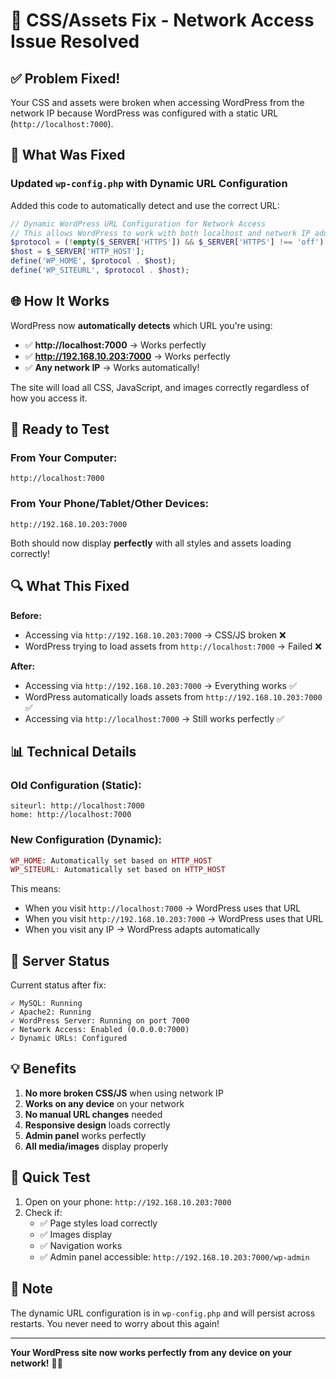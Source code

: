 # 🎨 CSS/Assets Fix - Network Access Issue Resolved

## ✅ Problem Fixed!

Your CSS and assets were broken when accessing WordPress from the network IP because WordPress was configured with a static URL (`http://localhost:7000`).

## 🔧 What Was Fixed

### Updated `wp-config.php` with Dynamic URL Configuration

Added this code to automatically detect and use the correct URL:

```php
// Dynamic WordPress URL Configuration for Network Access
// This allows WordPress to work with both localhost and network IP addresses
$protocol = (!empty($_SERVER['HTTPS']) && $_SERVER['HTTPS'] !== 'off') ? 'https://' : 'http://';
$host = $_SERVER['HTTP_HOST'];
define('WP_HOME', $protocol . $host);
define('WP_SITEURL', $protocol . $host);
```

## 🌐 How It Works

WordPress now **automatically detects** which URL you're using:

- ✅ **http://localhost:7000** → Works perfectly
- ✅ **http://192.168.10.203:7000** → Works perfectly
- ✅ **Any network IP** → Works automatically!

The site will load all CSS, JavaScript, and images correctly regardless of how you access it.

## 🎉 Ready to Test

### From Your Computer:
```
http://localhost:7000
```

### From Your Phone/Tablet/Other Devices:
```
http://192.168.10.203:7000
```

Both should now display **perfectly** with all styles and assets loading correctly!

## 🔍 What This Fixed

**Before:**
- Accessing via `http://192.168.10.203:7000` → CSS/JS broken ❌
- WordPress trying to load assets from `http://localhost:7000` → Failed ❌

**After:**
- Accessing via `http://192.168.10.203:7000` → Everything works ✅
- WordPress automatically loads assets from `http://192.168.10.203:7000` ✅
- Accessing via `http://localhost:7000` → Still works perfectly ✅

## 📊 Technical Details

### Old Configuration (Static):
```
siteurl: http://localhost:7000
home: http://localhost:7000
```

### New Configuration (Dynamic):
```php
WP_HOME: Automatically set based on HTTP_HOST
WP_SITEURL: Automatically set based on HTTP_HOST
```

This means:
- When you visit `http://localhost:7000` → WordPress uses that URL
- When you visit `http://192.168.10.203:7000` → WordPress uses that URL
- When you visit any IP → WordPress adapts automatically

## 🚀 Server Status

Current status after fix:
```
✓ MySQL: Running
✓ Apache2: Running
✓ WordPress Server: Running on port 7000
✓ Network Access: Enabled (0.0.0.0:7000)
✓ Dynamic URLs: Configured
```

## 💡 Benefits

1. **No more broken CSS/JS** when using network IP
2. **Works on any device** on your network
3. **No manual URL changes** needed
4. **Responsive design** loads correctly
5. **Admin panel** works perfectly
6. **All media/images** display properly

## 🧪 Quick Test

1. Open on your phone: `http://192.168.10.203:7000`
2. Check if:
   - ✅ Page styles load correctly
   - ✅ Images display
   - ✅ Navigation works
   - ✅ Admin panel accessible: `http://192.168.10.203:7000/wp-admin`

## 📝 Note

The dynamic URL configuration is in `wp-config.php` and will persist across restarts. You never need to worry about this again!

---

**Your WordPress site now works perfectly from any device on your network!** 🎨✨
